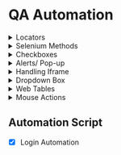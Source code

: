 
# QA Automation
<details>
<summary>Locators</summary>

##  Locators:
 - [X] ID locator
 - [X] Name Locator
 - [X] PartialText locator
 - [X] LinkText locator
 - [X] className locator
 - [X] tagName locator
 - [ ] cssSelector locator(Dynamic Locators)
 - [ ] xpath locator(Dynamic Locators)
</details>
<details>
<summary> Selenium Methods </summary>

## 1. Get Methods:
- [X] Get Url
- [X] Get Title
- [X] Get Current Url
- [X] Get PageSource
- [X] Get Window Handle
- [ ] Get Window Handles

## 2. Conditional Methods:
- [X] isDisplayed
- [X] isSelected
- [X] isEnabled

## 3. Browser Methods:
- [X] Close
- [X] Quit

## 4. Wait Commands: 
- [ ] Implicit Wait
- [ ] Explicit Wait/Fluent Wait
- [ ] Synchronization/Thread.

## 5. Navigational Commands:
- [X] Navigate To
- [X] Navigate Back
- [X] Navigate Forward
- [X] Navigate refresh
</details>
<details>
<summary>Checkboxes</summary>

- [ ] Checkboxes
</details>
<details>
<summary>Alerts/ Pop-up</summary>

- [ ] Alerts Declaration
- [ ] Normal Alert (Accept)
- [ ] Confirmational Alert (Accept,Dismiss)
- [ ] Prompt Alert (Input box)
</details>

<details>
<summary>Handling Iframe</summary>

- [ ] Iframe Handling
</details>

<details>
<summary>Dropdown Box</summary>

- [ ] Select Dropdown
- [ ] Bootstrap Dropdown
- [ ] Hidden Dropdown
</details>

<details>
<summary>Web Tables</summary>

- [ ] Static Web Tables
- [ ] Dynamic Web Tables
</details>

<details>
<summary>Mouse Actions</summary>

- [ ] Right Click/Context Click
- [ ] Double Click
- [ ] Drag & Drop
</details>

## Automation Script
- [X] Login Automation
